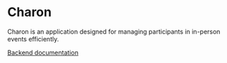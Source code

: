 # Charon

Charon is an application designed for managing participants in in-person events efficiently.

[Backend documentation](https://github.com/ArthurAlexi/Charon/tree/main/backend)
